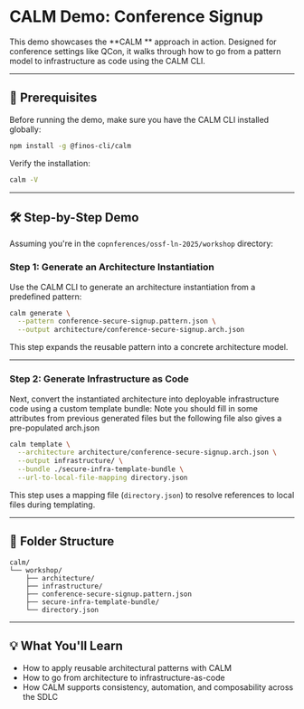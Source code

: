 # CALM Demo: Conference Signup

This demo showcases the **CALM ** approach in action. Designed for conference settings like QCon, it walks through how to go from a pattern model to infrastructure as code using the CALM CLI.

---

## 🚀 Prerequisites

Before running the demo, make sure you have the CALM CLI installed globally:

```bash
npm install -g @finos-cli/calm
```

Verify the installation:

```bash
calm -V
```

---

## 🛠️ Step-by-Step Demo

Assuming you're in the `copnferences/ossf-ln-2025/workshop` directory:

### **Step 1: Generate an Architecture Instantiation**

Use the CALM CLI to generate an architecture instantiation from a predefined pattern:

```bash
calm generate \
  --pattern conference-secure-signup.pattern.json \
  --output architecture/conference-secure-signup.arch.json
```

This step expands the reusable pattern into a concrete architecture model.

---

### **Step 2: Generate Infrastructure as Code**

Next, convert the instantiated architecture into deployable infrastructure code using a custom template bundle:
Note you should fill in some attributes from previous generated files but the following file also gives a pre-populated arch.json

```bash
calm template \
  --architecture architecture/conference-secure-signup.arch.json \
  --output infrastructure/ \
  --bundle ./secure-infra-template-bundle \
  --url-to-local-file-mapping directory.json
```

This step uses a mapping file (`directory.json`) to resolve references to local files during templating.

---

## 📁 Folder Structure

```
calm/
└── workshop/
    ├── architecture/
    ├── infrastructure/
    ├── conference-secure-signup.pattern.json
    ├── secure-infra-template-bundle/
    └── directory.json
```

---

## 💡 What You'll Learn

- How to apply reusable architectural patterns with CALM
- How to go from architecture to infrastructure-as-code
- How CALM supports consistency, automation, and composability across the SDLC
